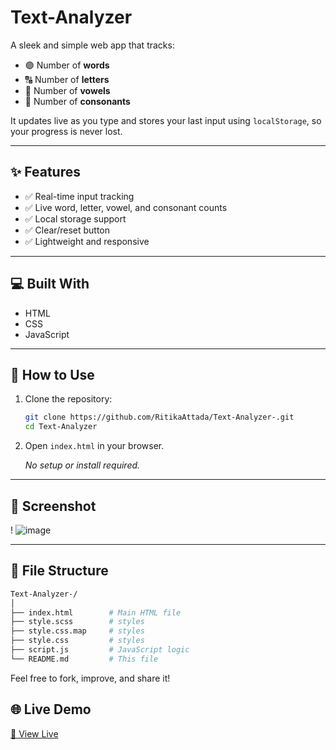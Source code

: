 # Text-Analyzer

A sleek and simple web app that tracks:
- 🟣 Number of **words**
- 🔠 Number of **letters**
- 🔴 Number of **vowels**
- 🔵 Number of **consonants**

It updates live as you type and stores your last input using `localStorage`, so your progress is never lost.

---

## ✨ Features

- ✅ Real-time input tracking
- ✅ Live word, letter, vowel, and consonant counts
- ✅ Local storage support
- ✅ Clear/reset button
- ✅ Lightweight and responsive

---

## 💻 Built With

- HTML
- CSS
- JavaScript
---

## 🚀 How to Use

1. Clone the repository:
   ```bash
   git clone https://github.com/RitikaAttada/Text-Analyzer-.git
   cd Text-Analyzer

2. Open `index.html` in your browser.

   *No setup or install required.*

---

## 📸 Screenshot

! ![image](https://github.com/user-attachments/assets/bc6c2c0e-f912-4cd8-a9e7-870b2d48407c)

---

## 📂 File Structure

```bash
Text-Analyzer-/
│
├── index.html        # Main HTML file
├── style.scss        # styles 
├── style.css.map     # styles
├── style.css         # styles
├── script.js         # JavaScript logic
└── README.md         # This file

````
Feel free to fork, improve, and share it!

## 🌐 Live Demo

[🔗 View Live](https://RitikaAttada.github.io/Text-Analyzer-/)


